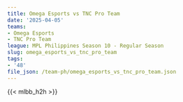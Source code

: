 ```yaml
---
title: Omega Esports vs TNC Pro Team
date: '2025-04-05'
teams:
- Omega Esports
- TNC Pro Team
league: MPL Philippines Season 10 - Regular Season
slug: omega_esports_vs_tnc_pro_team
tags:
- '48'
file_json: /team-ph/omega_esports_vs_tnc_pro_team.json
---
```


{{< mlbb_h2h >}}
